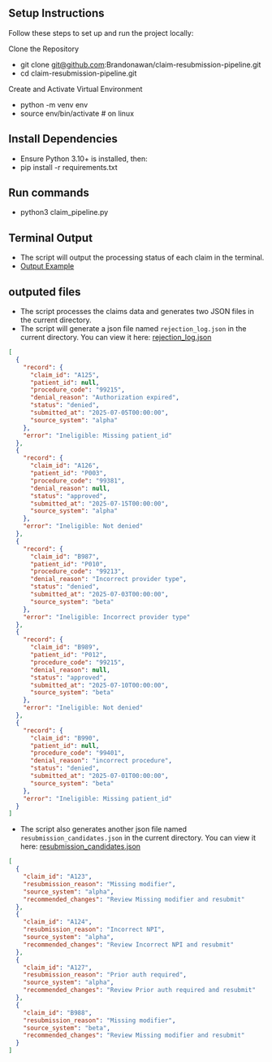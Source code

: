 ## Setup Instructions
Follow these steps to set up and run the project locally:

Clone the Repository
- git clone git@github.com:Brandonawan/claim-resubmission-pipeline.git
- cd claim-resubmission-pipeline.git

Create and Activate Virtual Environment
- python -m venv env
- source env/bin/activate  # on linux

## Install Dependencies
- Ensure Python 3.10+ is installed, then:
- pip install -r requirements.txt

## Run commands
- python3 claim_pipeline.py

## Terminal Output
- The script will output the processing status of each claim in the terminal.
- [Output Example](images/claim_pipeline.png)

## outputed files
- The script processes the claims data and generates two JSON files in the current directory.
- The script will generate a json file named `rejection_log.json` in the current directory.
You can view it here: [rejection_log.json](./rejection_log.json)

```json
[
  {
    "record": {
      "claim_id": "A125",
      "patient_id": null,
      "procedure_code": "99215",
      "denial_reason": "Authorization expired",
      "status": "denied",
      "submitted_at": "2025-07-05T00:00:00",
      "source_system": "alpha"
    },
    "error": "Ineligible: Missing patient_id"
  },
  {
    "record": {
      "claim_id": "A126",
      "patient_id": "P003",
      "procedure_code": "99381",
      "denial_reason": null,
      "status": "approved",
      "submitted_at": "2025-07-15T00:00:00",
      "source_system": "alpha"
    },
    "error": "Ineligible: Not denied"
  },
  {
    "record": {
      "claim_id": "B987",
      "patient_id": "P010",
      "procedure_code": "99213",
      "denial_reason": "Incorrect provider type",
      "status": "denied",
      "submitted_at": "2025-07-03T00:00:00",
      "source_system": "beta"
    },
    "error": "Ineligible: Incorrect provider type"
  },
  {
    "record": {
      "claim_id": "B989",
      "patient_id": "P012",
      "procedure_code": "99215",
      "denial_reason": null,
      "status": "approved",
      "submitted_at": "2025-07-10T00:00:00",
      "source_system": "beta"
    },
    "error": "Ineligible: Not denied"
  },
  {
    "record": {
      "claim_id": "B990",
      "patient_id": null,
      "procedure_code": "99401",
      "denial_reason": "incorrect procedure",
      "status": "denied",
      "submitted_at": "2025-07-01T00:00:00",
      "source_system": "beta"
    },
    "error": "Ineligible: Missing patient_id"
  }
]
```

- The script also generates another json file named `resubmission_candidates.json` in the current directory.
You can view it here: [resubmission_candidates.json](./resubmission_candidates.json)

```json
[
  {
    "claim_id": "A123",
    "resubmission_reason": "Missing modifier",
    "source_system": "alpha",
    "recommended_changes": "Review Missing modifier and resubmit"
  },
  {
    "claim_id": "A124",
    "resubmission_reason": "Incorrect NPI",
    "source_system": "alpha",
    "recommended_changes": "Review Incorrect NPI and resubmit"
  },
  {
    "claim_id": "A127",
    "resubmission_reason": "Prior auth required",
    "source_system": "alpha",
    "recommended_changes": "Review Prior auth required and resubmit"
  },
  {
    "claim_id": "B988",
    "resubmission_reason": "Missing modifier",
    "source_system": "beta",
    "recommended_changes": "Review Missing modifier and resubmit"
  }
]
```


